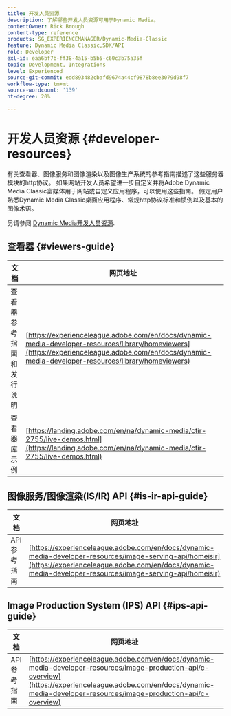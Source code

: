 ```yaml
---
title: 开发人员资源
description: 了解哪些开发人员资源可用于Dynamic Media。
contentOwner: Rick Brough
content-type: reference
products: SG_EXPERIENCEMANAGER/Dynamic-Media-Classic
feature: Dynamic Media Classic,SDK/API
role: Developer
exl-id: eaa6bf7b-ff38-4a15-b5b5-c60c3b75a35f
topic: Development, Integrations
level: Experienced
source-git-commit: edd893482cbafd9674a44cf9878b8ee3079d98f7
workflow-type: tm+mt
source-wordcount: '139'
ht-degree: 20%

---
```


# 开发人员资源 {#developer-resources}

有关查看器、图像服务和图像渲染以及图像生产系统的参考指南描述了这些服务器模块的http协议。 如果网站开发人员希望进一步自定义并将Adobe Dynamic Media Classic富媒体用于网站或自定义应用程序，可以使用这些指南。 假定用户熟悉Dynamic Media Classic桌面应用程序、常规http协议标准和惯例以及基本的图像术语。

另请参阅 [Dynamic Media开发人员资源](https://experienceleague.adobe.com/en/docs/dynamic-media-developer-resources).

## 查看器 {#viewers-guide}

| 文档 | 网页地址 |
| --- | --- |
| 查看器参考指南和发行说明 | [https://experienceleague.adobe.com/en/docs/dynamic-media-developer-resources/library/homeviewers](https://experienceleague.adobe.com/en/docs/dynamic-media-developer-resources/library/homeviewers) |
| 查看器库示例 | [https://landing.adobe.com/en/na/dynamic-media/ctir-2755/live-demos.html](https://landing.adobe.com/en/na/dynamic-media/ctir-2755/live-demos.html) |

## 图像服务/图像渲染(IS/IR) API {#is-ir-api-guide}

| 文档 | 网页地址 |
| --- | --- |
| API 参考指南 | [https://experienceleague.adobe.com/en/docs/dynamic-media-developer-resources/image-serving-api/homeisir](https://experienceleague.adobe.com/en/docs/dynamic-media-developer-resources/image-serving-api/homeisir) |

## Image Production System (IPS) API {#ips-api-guide}

| 文档 | 网页地址 |
| --- | --- |
| API 参考指南 | [https://experienceleague.adobe.com/en/docs/dynamic-media-developer-resources/image-production-api/c-overview](https://experienceleague.adobe.com/en/docs/dynamic-media-developer-resources/image-production-api/c-overview) |

<!-- ## Image Authoring {#ia}

| Document| Web address |
| --- | --- |
| User Guide | Contact Adobe Dynamic Media Classic technical support for this documentation. |
| Release Notes | Contact Adobe Dynamic Media Classic technical support for this documentation. |

## Dynamic Media Classic API {#dmc-api}

| Document | Web address |
| --- | --- |
| API Reference Guide | Contact Adobe Dynamic Media Classic technical support for documentation. |
 -->










<!-- 

**Web-to-Print**

|Document|Web address|
|--- |--- |
|Reference Guide|[https://www.adobe.com/go/learn_s7_webtoprint_en](https://www.adobe.com/go/learn_s7_webtoprint_en)| 

-->
